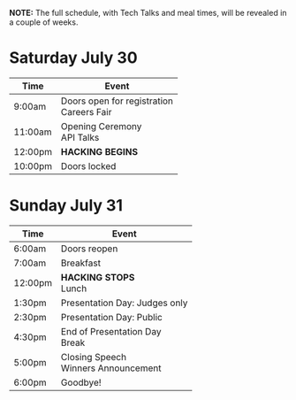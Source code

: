 **NOTE:** The full schedule, with Tech Talks and meal times, will be revealed in
a couple of weeks.

# Saturday July 30

Time    | Event
------- | -----
9:00am  | Doors open for registration<br />Careers Fair
11:00am | Opening Ceremony<br />API Talks
12:00pm | **HACKING BEGINS**
10:00pm | Doors locked

# Sunday July 31

Time    | Event
------- | -----
6:00am  | Doors reopen
7:00am  | Breakfast
12:00pm | **HACKING STOPS**<br />Lunch
1:30pm  | Presentation Day: Judges only
2:30pm  | Presentation Day: Public
4:30pm  | End of Presentation Day <br /> Break
5:00pm  | Closing Speech<br />Winners Announcement
6:00pm  | Goodbye!
